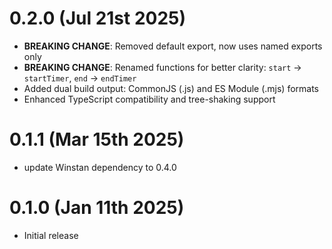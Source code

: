 # 0.2.0 (Jul 21st 2025)

- **BREAKING CHANGE**: Removed default export, now uses named exports only
- **BREAKING CHANGE**: Renamed functions for better clarity: `start` → `startTimer`, `end` → `endTimer`
- Added dual build output: CommonJS (.js) and ES Module (.mjs) formats
- Enhanced TypeScript compatibility and tree-shaking support

# 0.1.1 (Mar 15th 2025)

- update Winstan dependency to 0.4.0

# 0.1.0 (Jan 11th 2025)

- Initial release
